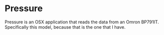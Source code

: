 Pressure
========

Pressure is an OSX application that reads the data from an Omron BP791IT. Specifically this model, because that is the one that I have.


